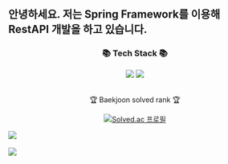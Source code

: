## 안녕하세요. 저는 Spring Framework를 이용해 RestAPI 개발을 하고 있습니다. ##
<div align=center>
	<h3>📚 Tech Stack 📚</h3>
</div>
<div align="center">
	<img src="https://img.shields.io/badge/Java-007396?style=flat&logo=Conda-Forge&logoColor=white" />
	<img src="https://img.shields.io/badge/Spring-6DB33F?style=flat&logo=Spring&logoColor=white" />
	<br>
</div>
<br>
<div align=center>
	<p>🏆 Baekjoon solved rank 🏆</p>
	
[![Solved.ac 프로필](http://mazassumnida.wtf/api/mini/generate_badge?boj=kycasdzxc)](https://solved.ac/kdo6301)
</div>

<img src="https://github-readme-stats.vercel.app/api/top-langs/?username=Dongwoongkim&layout=compact"><br><br>
<img src="https://github-readme-stats.vercel.app/api?username=Dongwoongkim&show_icons=true">
